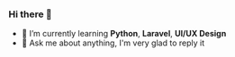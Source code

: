 ### Hi there 👋

- 🌱 I’m currently learning <b>Python</b>, <b>Laravel</b>, <b>UI/UX Design</b>
- 💬 Ask me about anything, I'm very glad to reply it

